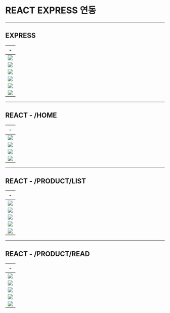 # REACT EXPRESS 연동


---
EXPRESS
---
|-|
|-|
|<img src="./IMG/01EXPRESS/1.png" />|
|<img src="./IMG/01EXPRESS/2.png" />|
|<img src="./IMG/01EXPRESS/3.png" />|
|<img src="./IMG/01EXPRESS/4.png" />|
|<img src="./IMG/01EXPRESS/5.png" />|
|<img src="./IMG/01EXPRESS/6.png" />|

---
REACT - /HOME
---
|-|
|-|
|<img src="./IMG/01REACT/01/1.png" />|
|<img src="./IMG/01REACT/01/2.png" />|
|<img src="./IMG/01REACT/01/3.png" />|
|<img src="./IMG/01REACT/01/4.png" />|

---
REACT - /PRODUCT/LIST
---
|-|
|-|
|<img src="./IMG/01REACT/02/1.png" />|
|<img src="./IMG/01REACT/02/2.png" />|
|<img src="./IMG/01REACT/02/3.png" />|
|<img src="./IMG/01REACT/02/4.png" />|
|<img src="./IMG/01REACT/02/5.png" />|

---
REACT - /PRODUCT/READ
---
|-|
|-|
|<img src="./IMG/01REACT/03/1.png" />|
|<img src="./IMG/01REACT/03/2.png" />|
|<img src="./IMG/01REACT/03/3.png" />|
|<img src="./IMG/01REACT/03/4.png" />|
|<img src="./IMG/01REACT/03/5.png" />|
